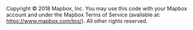 Copyright © 2018 Mapbox, Inc.
You may use this code with your Mapbox account and under the Mapbox Terms of Service (available at: https://www.mapbox.com/tos/). All other rights reserved.
